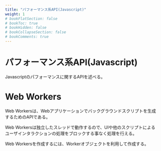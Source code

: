 ```yaml
---
title: "パフォーマンス系API(Javascript)"
weight: 1
# bookFlatSection: false
# bookToc: true
# bookHidden: false
# bookCollapseSection: false
# bookComments: true
---
```


# パフォーマンス系API(Javascript)

Javascriptのパフォーマンスに関するAPIを述べる。

# Web Workers

Web Workersは、Webアプリケーションでバックグラウンドスクリプトを生成するためのAPIである。

Web Workersは独立したスレッドで動作するので、UIや他のスクリプトによるユーザインタラクションの処理をブロックする事なく処理を行える。

Web Workersを作成するには、Workerオブジェクトを利用して作成する。